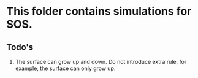 # This folder contains simulations for SOS.
## Todo's
1. The surface can grow up and down. Do not introduce extra rule, for example, the surface can only grow up.
